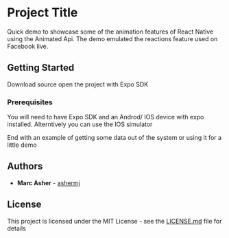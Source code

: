 # Project Title

Quick demo to showcase some of the animation features of React Native using the Animated Api. The demo emulated the reactions feature used on Facebook live.

## Getting Started

Download source open the project with Expo SDK 

### Prerequisites

You will need to have Expo SDK and an Androd/ IOS device with expo installed. Alterntively you can use the IOS simulator 


End with an example of getting some data out of the system or using it for a little demo


## Authors

* **Marc Asher** - [ashermj](https://github.com/ashermj)


## License

This project is licensed under the MIT License - see the [LICENSE.md](LICENSE.md) file for details
